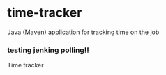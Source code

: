 # time-tracker
Java (Maven) application for tracking time on the job

### testing jenking polling!!

Time tracker
